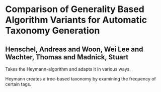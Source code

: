 # Comparison of Generality Based Algorithm Variants for Automatic Taxonomy Generation
## Henschel, Andreas and Woon, Wei Lee and Wachter, Thomas and Madnick, Stuart

Takes the Heymann-algorithm and adapts it in various ways.
        
Heymann creates a tree-based taxonomy by examining the frequency of certain tags.
